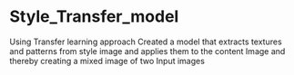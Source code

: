 # Style_Transfer_model
Using Transfer learning approach Created a model that extracts textures and patterns from style image and applies them to the content Image and thereby creating a mixed image of two Input images
